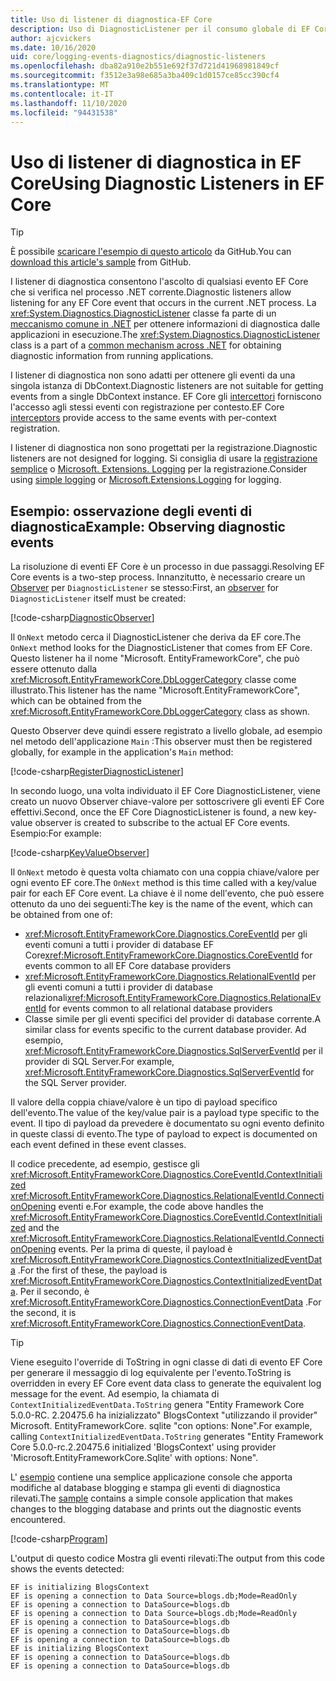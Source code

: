 ```yaml
---
title: Uso di listener di diagnostica-EF Core
description: Uso di DiagnosticListener per il consumo globale di EF Core Diagnostics
author: ajcvickers
ms.date: 10/16/2020
uid: core/logging-events-diagnostics/diagnostic-listeners
ms.openlocfilehash: dba82a910e2b551e692f37d721d41968981849cf
ms.sourcegitcommit: f3512e3a98e685a3ba409c1d0157ce85cc390cf4
ms.translationtype: MT
ms.contentlocale: it-IT
ms.lasthandoff: 11/10/2020
ms.locfileid: "94431538"
---
```

# <a name="using-diagnostic-listeners-in-ef-core"></a><span data-ttu-id="bf14e-103">Uso di listener di diagnostica in EF Core</span><span class="sxs-lookup"><span data-stu-id="bf14e-103">Using Diagnostic Listeners in EF Core</span></span>

> [!TIP]  
> <span data-ttu-id="bf14e-104">È possibile [scaricare l'esempio di questo articolo](https://github.com/dotnet/EntityFramework.Docs/tree/master/samples/core/Miscellaneous/DiagnosticListeners) da GitHub.</span><span class="sxs-lookup"><span data-stu-id="bf14e-104">You can [download this article's sample](https://github.com/dotnet/EntityFramework.Docs/tree/master/samples/core/Miscellaneous/DiagnosticListeners) from GitHub.</span></span>

<span data-ttu-id="bf14e-105">I listener di diagnostica consentono l'ascolto di qualsiasi evento EF Core che si verifica nel processo .NET corrente.</span><span class="sxs-lookup"><span data-stu-id="bf14e-105">Diagnostic listeners allow listening for any EF Core event that occurs in the current .NET process.</span></span> <span data-ttu-id="bf14e-106">La <xref:System.Diagnostics.DiagnosticListener> classe fa parte di un [meccanismo comune in .NET](https://github.com/dotnet/runtime/blob/master/src/libraries/System.Diagnostics.DiagnosticSource/src/DiagnosticSourceUsersGuide.md) per ottenere informazioni di diagnostica dalle applicazioni in esecuzione.</span><span class="sxs-lookup"><span data-stu-id="bf14e-106">The <xref:System.Diagnostics.DiagnosticListener> class is a part of a [common mechanism across .NET](https://github.com/dotnet/runtime/blob/master/src/libraries/System.Diagnostics.DiagnosticSource/src/DiagnosticSourceUsersGuide.md) for obtaining diagnostic information from running applications.</span></span>

<span data-ttu-id="bf14e-107">I listener di diagnostica non sono adatti per ottenere gli eventi da una singola istanza di DbContext.</span><span class="sxs-lookup"><span data-stu-id="bf14e-107">Diagnostic listeners are not suitable for getting events from a single DbContext instance.</span></span> <span data-ttu-id="bf14e-108">EF Core gli [intercettori](xref:core/logging-events-diagnostics/interceptors) forniscono l'accesso agli stessi eventi con registrazione per contesto.</span><span class="sxs-lookup"><span data-stu-id="bf14e-108">EF Core [interceptors](xref:core/logging-events-diagnostics/interceptors) provide access to the same events with per-context registration.</span></span>

<span data-ttu-id="bf14e-109">I listener di diagnostica non sono progettati per la registrazione.</span><span class="sxs-lookup"><span data-stu-id="bf14e-109">Diagnostic listeners are not designed for logging.</span></span> <span data-ttu-id="bf14e-110">Si consiglia di usare la [registrazione semplice](xref:core/logging-events-diagnostics/simple-logging) o [Microsoft. Extensions. Logging](xref:core/logging-events-diagnostics/extensions-logging) per la registrazione.</span><span class="sxs-lookup"><span data-stu-id="bf14e-110">Consider using [simple logging](xref:core/logging-events-diagnostics/simple-logging) or [Microsoft.Extensions.Logging](xref:core/logging-events-diagnostics/extensions-logging) for logging.</span></span>

## <a name="example-observing-diagnostic-events"></a><span data-ttu-id="bf14e-111">Esempio: osservazione degli eventi di diagnostica</span><span class="sxs-lookup"><span data-stu-id="bf14e-111">Example: Observing diagnostic events</span></span>

<span data-ttu-id="bf14e-112">La risoluzione di eventi EF Core è un processo in due passaggi.</span><span class="sxs-lookup"><span data-stu-id="bf14e-112">Resolving EF Core events is a two-step process.</span></span> <span data-ttu-id="bf14e-113">Innanzitutto, è necessario creare un [Observer](/dotnet/standard/events/observer-design-pattern) per `DiagnosticListener` se stesso:</span><span class="sxs-lookup"><span data-stu-id="bf14e-113">First, an [observer](/dotnet/standard/events/observer-design-pattern) for `DiagnosticListener` itself must be created:</span></span>

<!--
public class DiagnosticObserver : IObserver<DiagnosticListener>
{
    public void OnCompleted() 
        => throw new NotImplementedException();
    
    public void OnError(Exception error) 
        => throw new NotImplementedException();

    public void OnNext(DiagnosticListener value)
    {
        if (value.Name == DbLoggerCategory.Name) // "Microsoft.EntityFrameworkCore"
        {
            value.Subscribe(new KeyValueObserver());
        }
    }
}
-->
[!code-csharp[DiagnosticObserver](../../../samples/core/Miscellaneous/DiagnosticListeners/Program.cs?name=DiagnosticObserver)]

<span data-ttu-id="bf14e-114">Il `OnNext` metodo cerca il DiagnosticListener che deriva da EF core.</span><span class="sxs-lookup"><span data-stu-id="bf14e-114">The `OnNext` method looks for the DiagnosticListener that comes from EF Core.</span></span> <span data-ttu-id="bf14e-115">Questo listener ha il nome "Microsoft. EntityFrameworkCore", che può essere ottenuto dalla <xref:Microsoft.EntityFrameworkCore.DbLoggerCategory> classe come illustrato.</span><span class="sxs-lookup"><span data-stu-id="bf14e-115">This listener has the name "Microsoft.EntityFrameworkCore", which can be obtained from the <xref:Microsoft.EntityFrameworkCore.DbLoggerCategory> class as shown.</span></span>

<span data-ttu-id="bf14e-116">Questo Observer deve quindi essere registrato a livello globale, ad esempio nel metodo dell'applicazione `Main` :</span><span class="sxs-lookup"><span data-stu-id="bf14e-116">This observer must then be registered globally, for example in the application's `Main` method:</span></span>

<!--
        DiagnosticListener.AllListeners.Subscribe(new DiagnosticObserver());
-->
[!code-csharp[RegisterDiagnosticListener](../../../samples/core/Miscellaneous/DiagnosticListeners/Program.cs?name=RegisterDiagnosticListener)]

<span data-ttu-id="bf14e-117">In secondo luogo, una volta individuato il EF Core DiagnosticListener, viene creato un nuovo Observer chiave-valore per sottoscrivere gli eventi EF Core effettivi.</span><span class="sxs-lookup"><span data-stu-id="bf14e-117">Second, once the EF Core DiagnosticListener is found, a new key-value observer is created to subscribe to the actual EF Core events.</span></span> <span data-ttu-id="bf14e-118">Esempio:</span><span class="sxs-lookup"><span data-stu-id="bf14e-118">For example:</span></span>

<!--
public class KeyValueObserver : IObserver<KeyValuePair<string, object>>
{
    public void OnCompleted() 
        => throw new NotImplementedException();
    
    public void OnError(Exception error) 
        => throw new NotImplementedException();

    public void OnNext(KeyValuePair<string, object> value)
    {
        if (value.Key == CoreEventId.ContextInitialized.Name)
        {
            var payload = (ContextInitializedEventData)value.Value;
            Console.WriteLine($"EF is initializing {payload.Context.GetType().Name} ");
        }

        if (value.Key == RelationalEventId.ConnectionOpening.Name)
        {
            var payload = (ConnectionEventData)value.Value;
            Console.WriteLine($"EF is opening a connection to {payload.Connection.ConnectionString} ");
        }
    }
}
-->
[!code-csharp[KeyValueObserver](../../../samples/core/Miscellaneous/DiagnosticListeners/Program.cs?name=KeyValueObserver)]

<span data-ttu-id="bf14e-119">Il `OnNext` metodo è questa volta chiamato con una coppia chiave/valore per ogni evento EF core.</span><span class="sxs-lookup"><span data-stu-id="bf14e-119">The `OnNext` method is this time called with a key/value pair for each EF Core event.</span></span> <span data-ttu-id="bf14e-120">La chiave è il nome dell'evento, che può essere ottenuto da uno dei seguenti:</span><span class="sxs-lookup"><span data-stu-id="bf14e-120">The key is the name of the event, which can be obtained from one of:</span></span>

* <span data-ttu-id="bf14e-121"><xref:Microsoft.EntityFrameworkCore.Diagnostics.CoreEventId> per gli eventi comuni a tutti i provider di database EF Core</span><span class="sxs-lookup"><span data-stu-id="bf14e-121"><xref:Microsoft.EntityFrameworkCore.Diagnostics.CoreEventId> for events common to all EF Core database providers</span></span>
* <span data-ttu-id="bf14e-122"><xref:Microsoft.EntityFrameworkCore.Diagnostics.RelationalEventId> per gli eventi comuni a tutti i provider di database relazionali</span><span class="sxs-lookup"><span data-stu-id="bf14e-122"><xref:Microsoft.EntityFrameworkCore.Diagnostics.RelationalEventId> for events common to all relational database providers</span></span>
* <span data-ttu-id="bf14e-123">Classe simile per gli eventi specifici del provider di database corrente.</span><span class="sxs-lookup"><span data-stu-id="bf14e-123">A similar class for events specific to the current database provider.</span></span> <span data-ttu-id="bf14e-124">Ad esempio, <xref:Microsoft.EntityFrameworkCore.Diagnostics.SqlServerEventId> per il provider di SQL Server.</span><span class="sxs-lookup"><span data-stu-id="bf14e-124">For example, <xref:Microsoft.EntityFrameworkCore.Diagnostics.SqlServerEventId> for the SQL Server provider.</span></span>

<span data-ttu-id="bf14e-125">Il valore della coppia chiave/valore è un tipo di payload specifico dell'evento.</span><span class="sxs-lookup"><span data-stu-id="bf14e-125">The value of the key/value pair is a payload type specific to the event.</span></span> <span data-ttu-id="bf14e-126">Il tipo di payload da prevedere è documentato su ogni evento definito in queste classi di evento.</span><span class="sxs-lookup"><span data-stu-id="bf14e-126">The type of payload to expect is documented on each event defined in these event classes.</span></span>

<span data-ttu-id="bf14e-127">Il codice precedente, ad esempio, gestisce gli <xref:Microsoft.EntityFrameworkCore.Diagnostics.CoreEventId.ContextInitialized> <xref:Microsoft.EntityFrameworkCore.Diagnostics.RelationalEventId.ConnectionOpening> eventi e.</span><span class="sxs-lookup"><span data-stu-id="bf14e-127">For example, the code above handles the <xref:Microsoft.EntityFrameworkCore.Diagnostics.CoreEventId.ContextInitialized> and the <xref:Microsoft.EntityFrameworkCore.Diagnostics.RelationalEventId.ConnectionOpening> events.</span></span> <span data-ttu-id="bf14e-128">Per la prima di queste, il payload è <xref:Microsoft.EntityFrameworkCore.Diagnostics.ContextInitializedEventData> .</span><span class="sxs-lookup"><span data-stu-id="bf14e-128">For the first of these, the payload is <xref:Microsoft.EntityFrameworkCore.Diagnostics.ContextInitializedEventData>.</span></span> <span data-ttu-id="bf14e-129">Per il secondo, è <xref:Microsoft.EntityFrameworkCore.Diagnostics.ConnectionEventData> .</span><span class="sxs-lookup"><span data-stu-id="bf14e-129">For the second, it is <xref:Microsoft.EntityFrameworkCore.Diagnostics.ConnectionEventData>.</span></span>

> [!TIP]
> <span data-ttu-id="bf14e-130">Viene eseguito l'override di ToString in ogni classe di dati di evento EF Core per generare il messaggio di log equivalente per l'evento.</span><span class="sxs-lookup"><span data-stu-id="bf14e-130">ToString is overridden in every EF Core event data class to generate the equivalent log message for the event.</span></span> <span data-ttu-id="bf14e-131">Ad esempio, la chiamata di `ContextInitializedEventData.ToString` genera "Entity Framework Core 5.0.0-RC. 2.20475.6 ha inizializzato" BlogsContext "utilizzando il provider" Microsoft. EntityFrameworkCore. sqlite "con options: None".</span><span class="sxs-lookup"><span data-stu-id="bf14e-131">For example, calling `ContextInitializedEventData.ToString` generates "Entity Framework Core 5.0.0-rc.2.20475.6 initialized 'BlogsContext' using provider 'Microsoft.EntityFrameworkCore.Sqlite' with options: None".</span></span>

<span data-ttu-id="bf14e-132">L' [esempio](https://github.com/dotnet/EntityFramework.Docs/tree/master/samples/core/Miscellaneous/DiagnosticListeners) contiene una semplice applicazione console che apporta modifiche al database blogging e stampa gli eventi di diagnostica rilevati.</span><span class="sxs-lookup"><span data-stu-id="bf14e-132">The [sample](https://github.com/dotnet/EntityFramework.Docs/tree/master/samples/core/Miscellaneous/DiagnosticListeners) contains a simple console application that makes changes to the blogging database and prints out the diagnostic events encountered.</span></span>

<!--
    public static void Main()
    {
        #region RegisterDiagnosticListener
        DiagnosticListener.AllListeners.Subscribe(new DiagnosticObserver());
        #endregion
        
        using (var context = new BlogsContext())
        {
            context.Database.EnsureDeleted();
            context.Database.EnsureCreated();
            
            context.Add(
                new Blog
                {
                    Name = "EF Blog",
                    Posts =
                    {
                        new Post { Title = "EF Core 3.1!" },
                        new Post { Title = "EF Core 5.0!" }
                    }
                });

            context.SaveChanges();
        }

        using (var context = new BlogsContext())
        {
            var blog = context.Blogs.Include(e => e.Posts).Single();

            blog.Name = "EF Core Blog";
            context.Remove(blog.Posts.First());
            blog.Posts.Add(new Post { Title = "EF Core 6.0!" });

            context.SaveChanges();
        }
        #endregion
    }
-->
[!code-csharp[Program](../../../samples/core/Miscellaneous/DiagnosticListeners/Program.cs?name=Program)]

<span data-ttu-id="bf14e-133">L'output di questo codice Mostra gli eventi rilevati:</span><span class="sxs-lookup"><span data-stu-id="bf14e-133">The output from this code shows the events detected:</span></span>

```output
EF is initializing BlogsContext
EF is opening a connection to Data Source=blogs.db;Mode=ReadOnly
EF is opening a connection to DataSource=blogs.db
EF is opening a connection to Data Source=blogs.db;Mode=ReadOnly
EF is opening a connection to DataSource=blogs.db
EF is opening a connection to DataSource=blogs.db
EF is opening a connection to DataSource=blogs.db
EF is initializing BlogsContext
EF is opening a connection to DataSource=blogs.db
EF is opening a connection to DataSource=blogs.db
```
